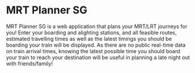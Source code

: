 # MRT Planner SG
MRT Planner SG is a web application that plans your MRT/LRT journeys for you! Enter your boarding and alighting stations, and all feasible routes, estimated travelling times as well as the latest timings you should be boarding your train will be displayed. As there are no public real-time data on train arrival times, knowing the latest possible time you should board your train to reach your destination will be useful in planning a late night out with friends/family!